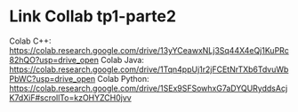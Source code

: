 # Link Collab tp1-parte2
Colab C++: https://colab.research.google.com/drive/13yYCeawxNLj3Sq44X4eQj1KuPRc82hQO?usp=drive_open
Colab Java: https://colab.research.google.com/drive/1Tqn4ppUj1r2jFCEtNrTXb6TdvuWbPbWC?usp=drive_open
Colab Python: https://colab.research.google.com/drive/1SEx9SFSowhxG7aDYQURyddsAcjK7dXiF#scrollTo=kzOHYZCH0jvv
